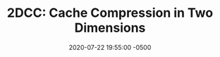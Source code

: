 ---
layout: paper-summary
title:  "2DCC: Cache Compression in Two Dimensions"
date:   2020-07-22 19:55:00 -0500
categories: paper
paper_title: "2DCC: Cache Compression in Two Dimensions"
paper_link: https://past.date-conference.com/proceedings-archive/2020/html/0897.html
paper_keyword: Compression; Cache Compression; 2DCC; Deduplication
paper_year: DATE 2020
rw_set:
htm_cd:
htm_cr:
version_mgmt:
---
